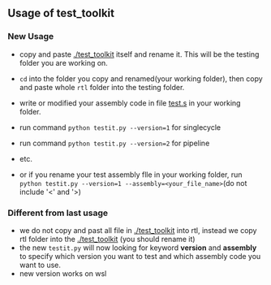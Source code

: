 ## Usage of test_toolkit
### New Usage
- copy and paste [./test_toolkit](../test_toolkit/) itself and rename it. This will be the testing folder you are working on.

- `cd` into the folder you copy and renamed(your working folder), then copy and paste whole `rtl` folder into the testing folder.

- write or modified your assembly code in file [test.s](test.s) in your working folder.
- run command `python testit.py --version=1` for singlecycle
- run command `python testit.py --version=2` for pipeline
- etc.
- or if you rename your test assembly flle in your working folder, run `python testit.py --version=1 --assembly=<your_file_name>`(do not include '<' and '>)
### Different from last usage
- we do not copy and past all file in [./test_toolkit](../test_toolkit/) into rtl, instead we copy rtl folder into the [./test_toolkit](../test_toolkit/) (you should rename it) 
- the new `testit.py` will now looking for keyword **version** and **assembly** to specify which version you want to test and which assembly code you want to use.
- new version works on wsl


